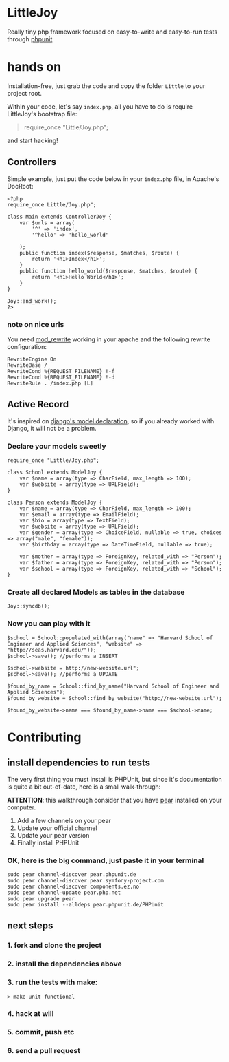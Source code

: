 # LittleJoy

Really tiny php framework focused on easy-to-write and easy-to-run tests through [phpunit](http://phpunit.de)

# hands on

Installation-free, just grab the code and copy the folder `Little` to
your project root.

Within your code, let's say `index.php`, all you have to do is require LittleJoy's bootstrap file:

> require_once "Little/Joy.php";

and start hacking!

## Controllers

Simple example, just put the code below in your `index.php` file, in Apache's DocRoot:

    <?php
    require_once Little/Joy.php";

    class Main extends ControllerJoy {
        var $urls = array(
            '^' => 'index',
            '^hello' => 'hello_world'

        );
        public function index($response, $matches, $route) {
            return '<h1>Index</h1>';
        }
        public function hello_world($response, $matches, $route) {
            return '<h1>Hello World</h1>';
        }
    }

    Joy::and_work();
    ?>

### note on nice urls

You need [mod_rewrite](http://httpd.apache.org/docs/1.3/mod/mod_rewrite.html) working in your apache
and the following rewrite configuration:

    RewriteEngine On
    RewriteBase /
    RewriteCond %{REQUEST_FILENAME} !-f
    RewriteCond %{REQUEST_FILENAME} !-d
    RewriteRule . /index.php [L]

## Active Record

It's inspired on
[django's model declaration](http://docs.djangoproject.com/en/dev/topics/db/models/),
so if you already worked with Django, it will not be a problem.

### Declare your models sweetly

    require_once "Little/Joy.php";

    class School extends ModelJoy {
        var $name = array(type => CharField, max_length => 100);
        var $website = array(type => URLField);
    }

    class Person extends ModelJoy {
        var $name = array(type => CharField, max_length => 100);
        var $email = array(type => EmailField);
        var $bio = array(type => TextField);
        var $website = array(type => URLField);
        var $gender = array(type => ChoiceField, nullable => true, choices => array("male", "female"));
        var $birthday = array(type => DateTimeField, nullable => true);

        var $mother = array(type => ForeignKey, related_with => "Person");
        var $father = array(type => ForeignKey, related_with => "Person");
        var $school = array(type => ForeignKey, related_with => "School");
    }


### Create all declared Models as tables in the database

    Joy::syncdb();

### Now you can play with it

    $school = School::populated_with(array("name" => "Harvard School of Engineer and Applied Sciences", "website" => "http://seas.harvard.edu/"));
    $school->save(); //performs a INSERT

    $school->website = http://new-website.url";
    $school->save(); //performs a UPDATE

    $found_by_name = School::find_by_name("Harvard School of Engineer and Applied Sciences");
    $found_by_website = School::find_by_website("http://new-website.url");

    $found_by_website->name === $found_by_name->name === $school->name;

# Contributing

## install dependencies to run tests

The very first thing you must install is PHPUnit, but since it's
documentation is quite a bit out-of-date, here is a small walk-through:

**ATTENTION**: this walkthrough consider that you have [pear](http://pear.php.net) installed on your computer.

1. Add a few channels on your pear
2. Update your official channel
3. Update your pear version
4. Finally install PHPUnit

### OK, here is the big command, just paste it in your terminal

    sudo pear channel-discover pear.phpunit.de
    sudo pear channel-discover pear.symfony-project.com
    sudo pear channel-discover components.ez.no
    sudo pear channel-update pear.php.net
    sudo pear upgrade pear
    sudo pear install --alldeps pear.phpunit.de/PHPUnit

## next steps

### 1. fork and clone the project
### 2. install the dependencies above
### 3. run the tests with make:

    > make unit functional

### 4. hack at will
### 5. commit, push etc
### 6. send a pull request
